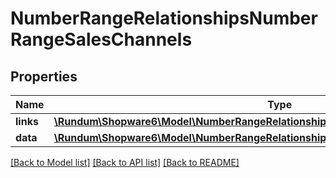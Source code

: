# NumberRangeRelationshipsNumberRangeSalesChannels

## Properties
Name | Type | Description | Notes
------------ | ------------- | ------------- | -------------
**links** | [**\Rundum\Shopware6\Model\NumberRangeRelationshipsNumberRangeSalesChannelsLinks**](NumberRangeRelationshipsNumberRangeSalesChannelsLinks.md) |  | [optional] 
**data** | [**\Rundum\Shopware6\Model\NumberRangeRelationshipsNumberRangeSalesChannelsData[]**](NumberRangeRelationshipsNumberRangeSalesChannelsData.md) |  | [optional] 

[[Back to Model list]](../../README.md#documentation-for-models) [[Back to API list]](../../README.md#documentation-for-api-endpoints) [[Back to README]](../../README.md)

